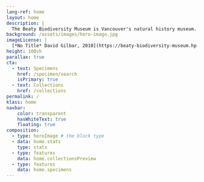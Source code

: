 ```yaml
---
lang-ref: home
layout: home
description: |
  The Beaty Biodiversity Museum is Vancouver's natural history museum. <span data-ajax-url="https://api.gbif.org/v1/occurrence/search?institutionCode=BBM&limit=0">1,883</span> objects across <span data-ajax-url="https://api.gbif.org/v1/grscicoll/collection?institution=c7d5c4da-9590-49c2-b87c-f0e7932611a6">6</span> collections are currently available online, showcasing biodiversity from around the world.
background: /assets/images/hero-image.jpg
imageLicense: |
  [*No Title* David Gilbar, 2010](https://beaty-biodiversity-museum.hp.gbif-staging.org/specimen/search?entity=2571118608) All Rights Reserved, Beaty Biodiversity Museum
height: 100vh
parallax: true
cta:
  - text: Specimens
    href: /specimen/search
    isPrimary: true
  - text: Collections
    href: /collections
permalink: /
klass: home
navbar:
    color: transparent
    hasWhiteText: true
    floating: true
composition:
  - type: heroImage # the block type
  - data: home.stats
    type: stats
  - type: features
    data: home.collectionsPreview
  - type: features
    data: home.specimens
---
```



 


